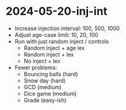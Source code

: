 # 2024-05-20-inj-int

- Increase injection interval: 100, 500, 1000
- Adjust age-case limit: 10, 20, 100
- Run with just random inject / controls
  - Random inject + age lex
  - Random inject + lex
  - No inject + lex
- Fewer problems:
  - Bouncing balls (hard)
  - Snow day (hard)
  - GCD (medium)
  - Dice game (medium)
  - Grade (easy-ish)
